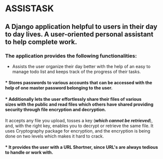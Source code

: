 # ASSISTASK
   ## A Django application helpful to users in their day to day lives. A user-oriented personal assistant to help complete work. 
### The application provides the following functionalities: 

 * Assists the user organize their day better with the help of an easy to manage todo list and keeps track of the progress of their tasks.

#### * Stores passwords to various accounts that can be accessed with the help of one master password belonging to the user.

#### * Additionally lets the user effortlessly share their files of various sizes with the public and read files which others have shared providing security through file encryption and decryption. 
It accepts any file you upload, tosses a key (***which cannot be retrieved***), and, with the right key, enables you to decrypt or retrieve the same file. It uses Cryptography package for encryption, and the encryption is being done on two levels which makes it hard to crack. 

#### * It provides the user with a URL Shortner, since URL's are always tedious to handle or work with. 
     

